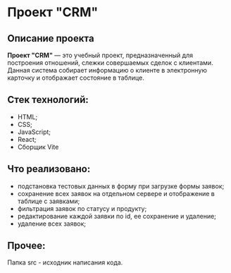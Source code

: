# Проект "CRM"
## Описание проекта
**Проект "CRM"** — это учебный проект, предназначенный для построения отношений, слежки совершаемых сделок с клиентами. 
Данная система собирает информацию о клиенте в электронную карточку и отображает состояние в таблице.
## Стек технологий:
- HTML;
- CSS;
- JavaScript;
- React;
- Сборщик Vite
## Что реализовано:
- подстановка тестовых данных в форму при загрузке формы заявок;
- сохранение всех заявок на отдельном сервере и отображение в таблице с заявками;
- фильтрация заявок по статусу и продукту;
- редактирование каждой заявки по id, ее сохранение и удаление;
- удаление всех заявок;
## Прочее:
Папка src - исходник написания кода.
